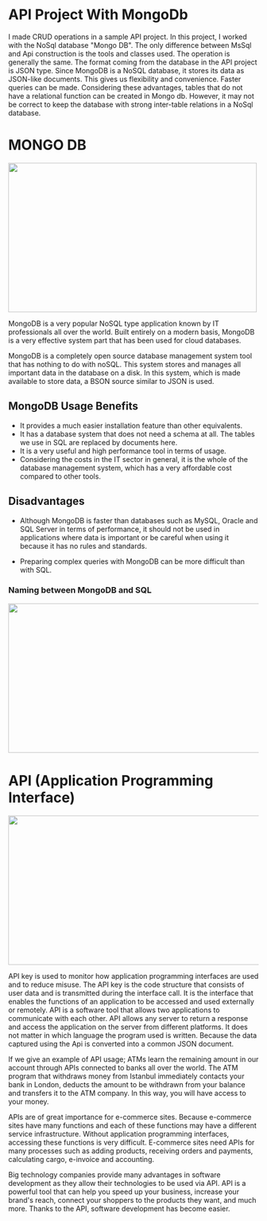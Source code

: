 # API Project With MongoDb
I made CRUD operations in a sample API project. In this project, I worked with the NoSql database "Mongo DB". The only difference between MsSql and Api construction is the tools and classes used. The operation is generally the same. The format coming from the database in the API project is JSON type. Since MongoDB is a NoSQL database, it stores its data as JSON-like documents. This gives us flexibility and convenience. Faster queries can be made. Considering these advantages, tables that do not have a relational function can be created in Mongo db. However, it may not be correct to keep the database with strong inter-table relations in a NoSql database.

# MONGO DB

<img src="https://webimages.mongodb.com/_com_assets/cms/kuzt9r42or1fxvlq2-Meta_Generic.png" width="500" height="300">

MongoDB is a very popular NoSQL type application known by IT professionals all over the world. Built entirely on a modern basis, MongoDB is a very effective system part that has been used for cloud databases.

MongoDB is a completely open source database management system tool that has nothing to do with noSQL. This system stores and manages all important data in the database on a disk. In this system, which is made available to store data, a BSON source similar to JSON is used.


## MongoDB Usage Benefits 

- It provides a much easier installation feature than other equivalents.
- It has a database system that does not need a schema at all. The tables we use in SQL are replaced by documents here.
- It is a very useful and high performance tool in terms of usage.
- Considering the costs in the IT sector in general, it is the whole of the database management system, which has a very affordable cost compared to other tools.

## Disadvantages

- Although MongoDB is faster than databases such as MySQL, Oracle and SQL Server in terms of performance, it should not be used in applications where data is important or be careful when using it because it has no rules and standards.

- Preparing complex queries with MongoDB can be more difficult than with SQL.
### Naming between MongoDB and SQL

<img src="https://user-images.githubusercontent.com/96787308/163669509-c51396f7-bdbf-4070-8a82-0515be5b6870.png" width="800" height="300">


# API (Application Programming Interface) 

<img src="https://www.domaonline.com/wp-content/uploads/2020/03/API-Integration_Alt-01.png" width="800" height="300">

API key is used to monitor how application programming interfaces are used and to reduce misuse. The API key is the code structure that consists of user data and is transmitted during the interface call. It is the interface that enables the functions of an application to be accessed and used externally or remotely. API is a software tool that allows two applications to communicate with each other. API allows any server to return a response and access the application on the server from different platforms. It does not matter in which language the program used is written. Because the data captured using the Api is converted into a common JSON document.

If we give an example of API usage; ATMs learn the remaining amount in our account through APIs connected to banks all over the world. The ATM program that withdraws money from Istanbul immediately contacts your bank in London, deducts the amount to be withdrawn from your balance and transfers it to the ATM company. In this way, you will have access to your money.

APIs are of great importance for e-commerce sites. Because e-commerce sites have many functions and each of these functions may have a different service infrastructure. Without application programming interfaces, accessing these functions is very difficult. E-commerce sites need APIs for many processes such as adding products, receiving orders and payments, calculating cargo, e-invoice and accounting.

Big technology companies provide many advantages in software development as they allow their technologies to be used via API. API is a powerful tool that can help you speed up your business, increase your brand's reach, connect your shoppers to the products they want, and much more. Thanks to the API, software development has become easier.

